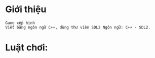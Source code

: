 # Giới thiệu
	Game xếp hình
 	Viết bằng ngôn ngữ C++, dùng thư viên SDL2 Ngôn ngữ: C++ - SDL2.
# Luật chơi:
	
